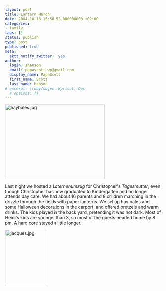 ```yaml
---
layout: post
title: Lantern March
date: 2004-10-16 15:50:52.000000000 +02:00
categories:
- family
tags: []
status: publish
type: post
published: true
meta:
  aktt_notify_twitter: 'yes'
author:
  login: shanson
  email: papascott-wp@gmail.com
  display_name: PapaScott
  first_name: Scott
  last_name: Hanson
# excerpt: !ruby/object:Hpricot::Doc
  # options: {}
---
```

<p><img src="http://www.papascott.de/wordpress/wp-content/uploads/2004/10/haybales.jpg" border="0" height="240" width="320" alt="haybales.jpg" /></p>
<p>Last night we hosted a <em>Laternenumzug</em> for Christopher's <em>Tagesmutter</em>, even though Christopher has now graduated to Kindergarten and no longer attends day care. We had about 16 parents and 8 children marching in the drizzle through the fields with paper lanterns. We set up hay bales and some Halloween decorations in the carport, and offered pretzels and warm drinks. The kids played in the back yard, pretending it was not dark. Most of Heidi's kids are younger than 3, so most of the guests headed home by 8 pm.  A hard core stayed a little longer.</p>
<p><img src="http://www.papascott.de/wordpress/wp-content/uploads/2004/10/jacques.jpg" border="0" height="180" width="135" alt="jacques.jpg" /></p>
